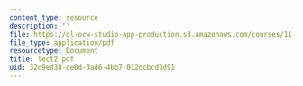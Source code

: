 ```yaml
---
content_type: resource
description: ''
file: https://ol-ocw-studio-app-production.s3.amazonaws.com/courses/11-204-planning-communications-and-digital-media-fall-2004/32d9ed38de0d3ad64bb7012ccbcd3d91_lect2.pdf
file_type: application/pdf
resourcetype: Document
title: lect2.pdf
uid: 32d9ed38-de0d-3ad6-4bb7-012ccbcd3d91
---
```


